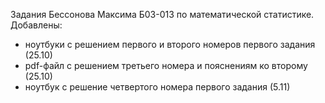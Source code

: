 Задания Бессонова Максима Б03-013 по математической статистике.
Добавлены:
  - ноутбуки с решением первого и второго номеров первого задания (25.10)
  - pdf-файл с решением третьего номера и пояснениям ко второму (25.10)
  - ноутбук с решение четвертого номера первого задания (5.11)
